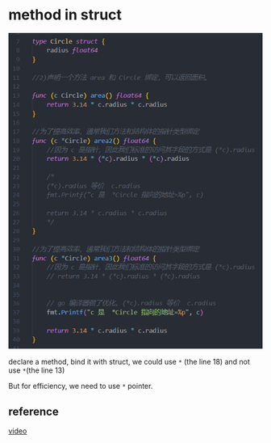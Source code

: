 # method in struct

![1](../Image/golang/1.png)

declare a method, bind it with struct, we could use `*` (the line 18) and not use `*`(the line 13)

But for efficiency, we need to use `*` pointer.

## reference

[video](https://www.youtube.com/watch?v=Y0Ssdg7jV6w&list=PLmOn9nNkQxJFWlwItS-iI3C-4jeARUNjq&index=196)